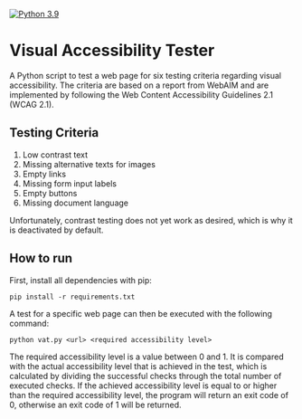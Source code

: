 [![Python 3.9](https://img.shields.io/badge/python-3.9-blue.svg)](https://www.python.org/downloads/release/python-390/)

# Visual Accessibility Tester

A Python script to test a web page for six testing criteria regarding visual accessibility. The criteria are based on a report from WebAIM and are implemented by following the Web Content Accessibility Guidelines 2.1 (WCAG 2.1).

## Testing Criteria

1. Low contrast text
2. Missing alternative texts for images
3. Empty links
4. Missing form input labels
5. Empty buttons
6. Missing document language

Unfortunately, contrast testing does not yet work as desired, which is why it is deactivated by default.

## How to run

First, install all dependencies with pip:

    pip install -r requirements.txt

A test for a specific web page can then be executed with the following command:

    python vat.py <url> <required accessibility level>

The required accessibility level is a value between 0 and 1. It is compared with the actual accessibility level that is achieved in the test, which is calculated by dividing the successful checks through the total number of executed checks. If the achieved accessibility level is equal to or higher than the required accessibility level, the program will return an exit code of 0, otherwise an exit code of 1 will be returned.

